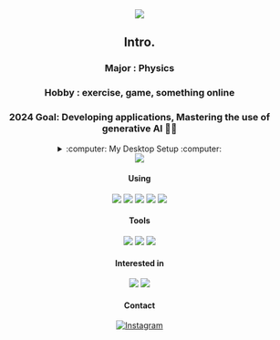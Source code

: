 <div align="center">
  
<img src="https://capsule-render.vercel.app/api?type=waving&height=150&color=auto&text=404%20Not%20Found&section=header&textBg=false&fontSize=40&fontAlignY=30&animation=twinkling&stroke=234794&fontColor=66023C&strokeWidth=1&desc=Unknown%20Error&descAlignY=50" />

## Intro.

### Major : Physics

### Hobby : exercise, game, something online

### 2024 Goal: Developing applications, Mastering the use of generative AI 👨‍💻


<details>
<summary>:computer: My Desktop Setup :computer:</summary>

<table border="1">
<tr>
<th align="center">Component</th>
<th align="center">Specification</th>
<th align="center">Details</th>
</tr>
<tr>
<td align="center">CPU</td>
<td align="center">Intel Core i7-4790</td>
<td align="center">---</td>
</tr>
<tr>
<td align="center">RAM</td>
<td align="center">16GB DDR4</td>
<td align="center">---</td>
</tr>
<tr>
<td align="center">GPU</td>
<td align="center">AORUS RTX 2080</td>
<td align="center">---</td>
</tr>
<tr>
<td align="center">SSD</td>
<td align="center">120TB SATA SSD</td>
<td align="center">---</td>
</tr>
<tr>
<td align="center">Monitor</td>
<td align="center">Dell U2718Q</td>
<td align="center">---</td>
</tr>
<tr>
<td align="center">Keyboard</td>
<td align="center">Owlab Link65</td>
<td align="center">
<details>
<summary>Spec.</summary>
<ul>
<li>Keycaps: GMK Lavender</li>
<li>Switches: SWK Neon</li>
<li>PCB: PC</li>
<li>Layout: ANSI, 65%</li>
</ul>
</details>
</td>
</tr>
<tr>
<td align="center">Mouse</td>
<td align="center">Logitech G304</td>
<td align="center">---</td>
</tr>
</table>

</details>

<img src="https://github-readme-stats.vercel.app/api?username=KSH7-7&theme=ocean_dark&show_icons=true" />

#### Using

<img src="https://img.shields.io/badge/Java-007396?style=social&logo=Java&logoColor=white">
<img src="https://img.shields.io/badge/python-FFFFFF?style=flat-square&logo=python&logoColor=3776AB"/>
<img src="https://img.shields.io/badge/javascript-000000?style=flat-square&logo=javascript&logoColor=F7DF1E"/>
<img src="https://img.shields.io/badge/arduino-00878F?style=flat-square&logo=arduino&logoColor=ffffff"/>
<img src="https://img.shields.io/badge/html5-E34F26?style=flat-square&logo=html5&logoColor=ffffff"/>

#### Tools 

<img src="https://img.shields.io/badge/github-181717?style=flat-square&logo=github&logoColor=ffffff"/>
<img src="https://img.shields.io/badge/notion-ffffff?style=flat-square&logo=notion&logoColor=000000"/>
<img src="https://img.shields.io/badge/canva-0E1128?style=flat-square&logo=canva&logoColor=00C4CC"/>

#### Interested in

<img src="https://img.shields.io/badge/unrealengine-0E1128?style=flat-square&logo=unrealengine&logoColor=ffffff"/>
<img src="https://img.shields.io/badge/android-ffffff?style=flat-square&logo=android&logoColor=34A853"/>

#### Contact

[![Instagram](https://img.shields.io/badge/instagram-000000?style=flat-square&logo=instagram&logoColor=E4405F)](https://instagram.com/seonghyun__k)

</div>
